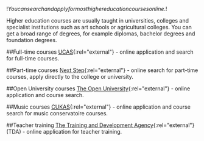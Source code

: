 $!You can search and apply for most higher education courses online.$!

Higher education courses are usually taught in universities, colleges and specialist institutions such as art schools or agricultural colleges. You can get a broad range of degrees, for example diplomas, bachelor degrees and foundation degrees.

##Full-time courses
[UCAS](http://www.ucas.com/ "UCAS"){:rel="external"} - online application and search for full-time courses.

##Part-time courses
[Next Step](https://nextstep.direct.gov.uk/improvingyourcareerthroughlearning/choosingacourse/coursesearchlandingpage/Pages/default.aspx "Next Step"){:rel="external"} - online search for part-time courses, apply directly to the college or university.

##Open University courses
[The Open University](http://www3.open.ac.uk/study/ "The Open University"){:rel="external"} - online application and course search.

##Music courses
[CUKAS](http://www.cukas.ac.uk/ "CUKAS"){:rel="external"} - online application and course search for music conservatoire courses.


##Teacher training
[The Training and Development Agency](http://www.tda.gov.uk/ "The Training and Development Agency"){:rel="external"} (TDA) - online application for teacher training.
